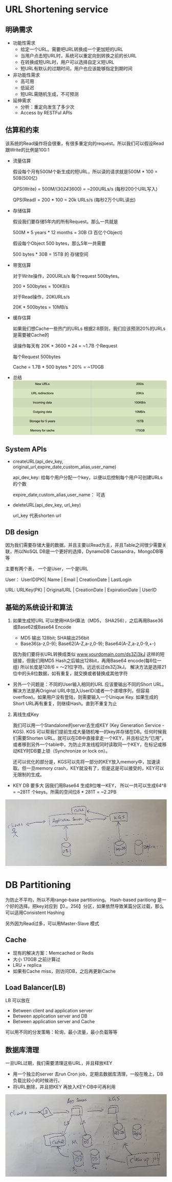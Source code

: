 # URL Shortening service

## 明确需求

- 功能性需求
    - 给定一个URL。需要吧URL转换成一个更加短的URL
    - 当用户点击短URL时，系统可以重定向到转换之前的长URL
    - 在转换成短URL时，用户可以选择自定义短URL
    - 短URL有默认的过期时间，用户也应该能够指定到期时间
- 非功能性需求
    - 高可用
    - 低延迟
    - 短URL需随机生成，不可预测
- 延伸需求
    - 分析：重定向发生了多少次
    - Access by RESTFul APIs

## 估算和约束

该系统的Read操作将会很重，有很多重定向的request。所以我们可以假设Read跟Write的比例是100:1
- 流量估算

    假设每个月有500M个新生成的短URL，所以读的请求就是500M * 100 = 50B(500亿)

    QPS(Write) = 500M/(30*24*3600) = ~200URLs/s (每秒200个URL写入)

    QPS(Read) = 200 * 100 = 20k URLs/s (每秒2万个URL读出)

- 存储估算

    假设我们要存储5年内的所有Request。那么一共就是

    500M * 5 years * 12 months = 30B (3 百亿个Object)

    假设每个Object 500 bytes，那么5年一共需要

    500 bytes * 30B = 15TB 的 存储空间

- 带宽估算

    对于Write操作，200URLs/s 每个request 500bytes。

    200 * 500bytes = 100KB/s

    对于Read操作，20KURLs/s

    20K * 500bytes = 10MB/s

- 缓存估算

    如果我们想Cache一些热门的URLs 根据2:8原则，我们应该预测20%的URLs是需要被Cache的

    读操作每天有 20K * 3600 * 24 = ~1.7B 个Request

    每个Request 500bytes

    Cache = 1.7B * 500 bytes * 20% = ~170GB

- 总结
![](../img/Short-url-1.png)

## System APIs

- createURL(api_dev_key, original_url,expire_date,custom_alias,user_name)

    api_dev_key: 给每个用户分配一个key，以便以后控制每个用户可创建URLs的个数

    expire_date,custom_alias,user_name： 可选

- deleteURL(api_dev_key, url_key)

    url_key 代表shorten url

## DB design

因为我们需要存储大量的数据，并且主要以Read为主，并且Table之间很少需要关联，所以NoSQL DB是一个更好的选择，DynamoDB Cassandra，MongoDB等等

主要有两个表， 一个是User，一个是URL

User： UserID(PK)| Name | Email | CreationDate | LastLogin

URL: URLKey(PK) | OriginalURL | CreationDate | ExpirationDate | UserID

## 基础的系统设计和算法

1. 如果生成短URL
    可以使用HASH算法（MD5， SHA256），之后再用Base36或Base62或Base64 Encode
    - MD5 输出 128bit; SHA输出256bit
    - Base36(a-z,0-9); Base62(A-Z,a-z,0-9); Base64(A-Z,a-z,0-9,+-)

    因为我们要将长URL转换成类似 www.yourdomain.com/ds3Zj3kJ  这样的短链接，但我们用MD5 Hash之后输出128bit，再用Base64 encode(每6位一组) 所以长度是128/6 = ～21位字符。远远长过ds3Zj3kJ。 解决方法是选择21位中的头8位数据，如有重复，就交换或者替换成其他字符

- 另外一个问题是：不同的User输入相同的URL 应该要输出不同的Short URL。解决方法是再Original URL中加入UserID(或者一个递增序列，但容易overflow)。如果用户没有登陆，则需要输入一个Unique Key. 如果生成的Short URL再有重复，则继续Hash。直到不重复为止

2. 离线生成Key

    我们可以用一个Standalone的server去生成KEY (Key Generation Service - KGS). KGS 可以帮我们提前生成大量随机唯一的key并存储在DB。任何时候我们需要Shorten URL。就可以在DB中直接拿走一个KEY，并且标记为“已用”，或者移到另外一个table中，为防止并发线程同时读取同一个KEY，在标记或移动KEY时DB要上锁（Synchronize or lock on）。

    还可以优化的部分是，KGS可以先将一部分的KEY放入memory中，加速读取。但一旦memory crash，KEY就没有了，但是这是可以接受的，KEY可以无限制的生成。

- KEY DB 要多大
    因我们用Base64 生成8位唯一KEY， 所以一共可以生成64^8 = ~281T 个keys。所需的空间位8 * 281T = ~2.2PB 

![](../img/Short-url-2.jpg)

# DB Partitioning
为防止不平均，所以不用range-base partitioning。 Hash-based paritiong 是一个好的选择。把key对应到【0.。256】分区，如果依然导致某篇分区过载，那么可以适用Consistent Hashing

另外因为Read过多，可以用Master-Slave 模式

## Cache
- 现有的解决方案：Memcached or Redis
- 大小 170GB 之前计算过
- LRU + replica
- 如果有Cache miss，则访问DB，之后再更新Cache

## Load Balancer(LB)

LB 可以放在
- Between client and application server
- Between application server and DB
- Between application server and Cache

可以用不同的分发策略：轮询，最小流量，最小负载等等

## 数据库清理
一旦URL过期，我们需要清理这些URL，并且释放KEY

- 用一个独立的server 去run Cron job，定期去数据库清理，一般在晚上，DB负载比较小的时候进行。
- 将URL删除，并且把KEY 再放入KEY-DB中可再利用

![](../img/Short-url-3.jpg)
